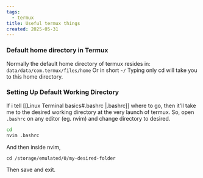 ```yaml
---
tags:
  - termux
title: Useful termux things
created: 2025-05-31
---
```


### Default home directory in Termux
Normally the default home directory of termux resides in:
`data/data/com.termux/files/home`
Or in short 
`~/`
Typing only cd will take you to this home directory.

### Setting Up Default Working Directory
If i tell [[Linux Terminal basics#.bashrc |.bashrc]] where to go, then it'll take me to the desired working directory at the very launch of termux.  So, open `.bashrc` on any editor (eg. nvim) and change directory to desired.  
```bash
cd
nvim .bashrc
```
And then inside nvim,
```nvim
cd /storage/emulated/0/my-desired-folder
```
Then save and exit.

